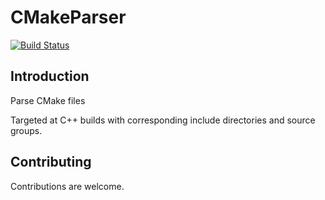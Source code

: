 # CMakeParser

[![Build Status](https://api.travis-ci.org/zebmason/CMakeParser.svg?branch=master)](https://travis-ci.org/zebmason/CMakeParser)

## Introduction
Parse CMake files

Targeted at C++ builds with corresponding include directories and source groups.


## Contributing

Contributions are welcome.
